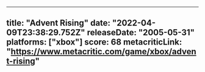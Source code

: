 
---
title: "Advent Rising"
date: "2022-04-09T23:38:29.752Z"
releaseDate: "2005-05-31"
platforms: ["xbox"]
score: 68
metacriticLink: "https://www.metacritic.com/game/xbox/advent-rising"
---
